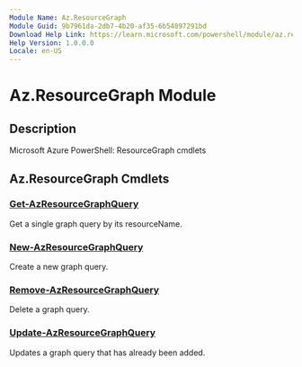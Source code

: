 ```yaml
---
Module Name: Az.ResourceGraph
Module Guid: 9b7961da-2db7-4b20-af35-6b54897291bd
Download Help Link: https://learn.microsoft.com/powershell/module/az.resourcegraph
Help Version: 1.0.0.0
Locale: en-US
---
```


# Az.ResourceGraph Module
## Description
Microsoft Azure PowerShell: ResourceGraph cmdlets

## Az.ResourceGraph Cmdlets
### [Get-AzResourceGraphQuery](Get-AzResourceGraphQuery.md)
Get a single graph query by its resourceName.

### [New-AzResourceGraphQuery](New-AzResourceGraphQuery.md)
Create a new graph query.

### [Remove-AzResourceGraphQuery](Remove-AzResourceGraphQuery.md)
Delete a graph query.

### [Update-AzResourceGraphQuery](Update-AzResourceGraphQuery.md)
Updates a graph query that has already been added.

